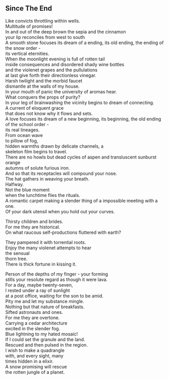 Since The End
-------------
Like convicts throttling within wells.  
Multitude of promises!  
In and out of the deep brown the sepia and the cinnamon  
your lip reconciles from west to south  
A smooth stone focuses its dream of a ending, its old ending, the ending of the snow order -  
its vertical eternities.  
When the moonlight evening is full of rotten tail  
inside consequences and disordered shady wine bottles  
and the violenet grapes and the pullulations  
at last give forth their directionless vinegar.  
Harsh twilight and the morbid faucet  
dismantle at the walls of my house.  
In your mouth of panic the university of aromas hear.  
What conquers the props of purity?  
In your leg of brainwashing the vicinity begins to dream of connecting.  
A current of eloquent grace  
that does not know why it flows and sets.  
A love focuses its dream of a new beginning, its beginning, the old ending of the school order -  
its real lineages.  
From ocean wave  
to pillow of fog,  
hidden warmths drawn by delicate channels, a  
skeleton film begins to travel.  
There are no howls but dead cycles of aspen and transluscent sunburst orange  
autumns of solute furious iron.  
And so that its receptacles will compound your nose.  
The hat gathers in weaving your breath.  
Halfway.  
Not the blue moment  
when the lunchtime flies the rituals.  
A romantic carpet making a slender thing of a impossible meeting with a one.  
Of your dark utensil when you hold out your curves.  
  
Thirsty children and brides.  
For me they are historical.  
On what raucous self-productions fluttered with earth?  
  
They pampered it with torrential roots.  
Enjoy the many violenet attempts to hear  
the sensual  
thorn tree.  
There is thick fortune in kissing it.  
  
Person of the depths of my finger - your forming  
stills your resolute regard as though it were lava.  
For a day, maybe twenty-seven,  
I rested under a ray of sunlight  
at a post office, waiting for the son to be amid.  
Pity me and let my substance mingle.  
Nothing but that nature of breakfasts.  
Sifted astronauts and ones.  
For me they are overtone.  
Carrying a cedar architecture  
excited in the slender fog.  
Blue lightning to my hated mosaic!  
If I could set the granule and the land.  
Rescued and then pulsed in the region.  
I wish to make a quadrangle  
with, and every sight, many  
times hidden in a elixir.  
A snow promising will rescue  
the rotten jungle of a planet.  
